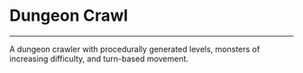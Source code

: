 # Dungeon Crawl
---
A dungeon crawler with procedurally generated levels, monsters of increasing difficulty, and turn-based movement.